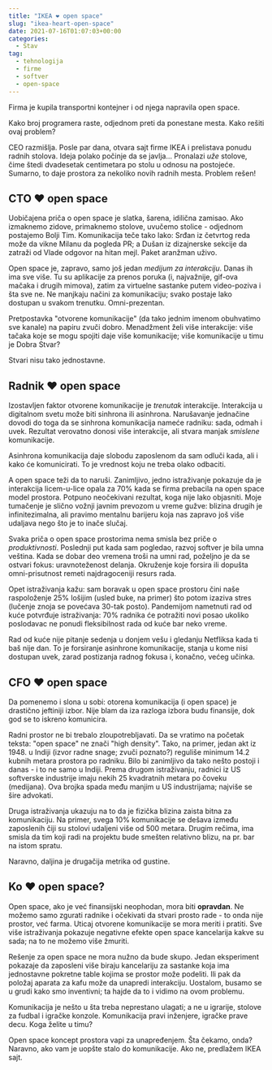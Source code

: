 ```yaml
---
title: "IKEA ❤ open space"
slug: "ikea-heart-open-space"
date: 2021-07-16T01:07:03+00:00
categories:
  - Stav
tag:
  - tehnologija
  - firme
  - softver
  - open-space
---
```


Firma je kupila transportni kontejner i od njega napravila open space.

<!--more-->

Kako broj programera raste, odjednom preti da ponestane mesta. Kako rešiti ovaj problem?

CEO razmišlja. Posle par dana, otvara sajt firme IKEA i prelistava ponudu radnih stolova. Ideja polako počinje da se javlja... Pronalazi _uže_ stolove, čime štedi dvadesetak centimetara po stolu u odnosu na postojeće. Sumarno, to daje prostora za nekoliko novih radnih mesta. Problem rešen!

## CTO ❤ open space

Uobičajena priča o open space je slatka, šarena, idilična zamisao. Ako izmaknemo zidove, primaknemo stolove, uvučemo stolice - odjednom postajemo Bolji Tim. Komunikacija teče tako lako: Srđan iz četvrtog reda može da vikne Milanu da pogleda PR; a Dušan iz dizajnerske sekcije da zatraži od Vlade odgovor na hitan mejl. Paket aranžman uživo.

Open space je, zapravo, samo još jedan _medijum za interakciju_. Danas ih ima sve više. Tu su aplikacije za prenos poruka (i, najvažnije, gif-ova mačaka i drugih mimova), zatim za virtuelne sastanke putem video-poziva i šta sve ne. Ne manjkaju načini za komunikaciju; svako postaje lako dostupan u svakom trenutku. Omni-prezentan.

Pretpostavka "otvorene komunikacije" (da tako jednim imenom obuhvatimo sve kanale) na papiru zvuči dobro. Menadžment želi više interakcije: više tačaka koje se mogu spojiti daje više komunikacije; više komunikacije u timu je Dobra Stvar?

Stvari nisu tako jednostavne.

## Radnik ❤ open space

Izostavljen faktor otvorene komunikacije je _trenutak_ interakcije. Interakcija u digitalnom svetu može biti sinhrona ili asinhrona. Narušavanje jednačine dovodi do toga da se sinhrona komunikacija nameće radniku: sada, odmah i uvek. Rezultat verovatno donosi više interakcije, ali stvara manjak _smislene_ komunikacije.

Asinhrona komunikacija daje slobodu zaposlenom da sam odluči kada, ali i kako će komunicirati. To je vrednost koju ne treba olako odbaciti.

A open space teži da to naruši. Zanimljivo, jedno istraživanje pokazuje da je interakcija licem-u-lice opala za 70% kada se firma prebacila na open space model prostora. Potpuno neočekivani rezultat, koga nije lako objasniti. Moje tumačenje je slično vožnji javnim prevozom u vreme gužve: blizina drugih je infinitezimalna, ali pravimo mentalnu barijeru koja nas zapravo još više udaljava nego što je to inače slučaj.

Svaka priča o open space prostorima nema smisla bez priče o _produktivnosti_. Poslednji put kada sam pogledao, razvoj softver je bila umna veština. Kada se dobar deo vremena troši na umni rad, poželjno je da se ostvari fokus: uravnoteženost delanja. Okruženje koje forsira ili dopušta omni-prisutnost remeti najdragoceniji resurs rada.

Opet istraživanja kažu: sam boravak u open space prostoru čini naše raspoloženje 25% lošijim (usled buke, na primer) što potom izaziva stres (lučenje znoja se povećava 30-tak posto). Pandemijom nametnuti rad od kuće potvrđuje istraživanja: 70% radnika će potražiti novi posao ukoliko poslodavac ne ponudi fleksibilnost rada od kuće bar neko vreme.

Rad od kuće nije pitanje sedenja u donjem vešu i gledanju Netfliksa kada ti baš nije dan. To je forsiranje asinhrone komunikacije, stanja u kome nisi dostupan uvek, zarad postizanja radnog fokusa i, konačno, većeg učinka.

## CFO ❤ open space

Da pomenemo i slona u sobi: otorena komunikacija (i open space) je drastično jeftiniji izbor. Nije blam da iza razloga izbora budu finansije, dok god se to iskreno komunicira.

Radni prostor ne bi trebalo zloupotrebljavati. Da se vratimo na početak teksta: "open space" ne znači "high density". Tako, na primer, jedan akt iz 1948. u Indiji (izvor radne snage; zvuči poznato?) reguliše minimum 14.2 kubnih metara prostora po radniku. Bilo bi zanimljivo da tako nešto postoji i danas - i to ne samo u Indiji. Prema drugom istraživanju, radnici iz US softverske industrije imaju nekih 25 kvadratnih metara po čoveku (medijana). Ova brojka spada među manjim u US industrijama; najviše se šire advokati.

Druga istraživanja ukazuju na to da je fizička blizina zaista bitna za komunikaciju. Na primer, svega 10% komunikacije se dešava između zaposlenih čiji su stolovi udaljeni više od 500 metara. Drugim rečima, ima smisla da tim koji radi na projektu bude smešten relativno blizu, na pr. bar na istom spratu.

Naravno, daljina je drugačija metrika od gustine.

## Ko ❤ open space?

Open space, ako je već finansijski neophodan, mora biti **opravdan**. Ne možemo samo zgurati radnike i očekivati da stvari prosto rade - to onda nije prostor, već farma. Uticaj otvorene komunikacije se mora meriti i pratiti. Sve više istraživanja pokazuje negativne efekte open space kancelarija kakve su sada; na to ne možemo više žmuriti.

Rešenje za open space ne mora nužno da bude skupo. Jedan eksperiment pokazaje da zaposleni više biraju kancelariju za sastanke koja ima jednostavne pokretne table kojima se prostor može podeliti. Ili pak da položaj aparata za kafu može da unapredi interakciju. Uostalom, busamo se u grudi kako smo inventivni; ta hajde da to i vidimo na ovom problemu.

Komunikacija je nešto u šta treba neprestano ulagati; a ne u igrarije, stolove za fudbal i igračke konzole. Komunikacija pravi inženjere, igračke prave decu. Koga želite u timu?

Open space koncept prostora vapi za unapređenjem. Šta čekamo, onda? Naravno, ako vam je uopšte stalo do komunikacije. Ako ne, predlažem IKEA sajt.
